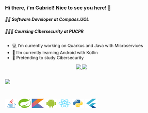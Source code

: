 ### Hi there, i'm Gabriel! Nice to see you here! 👋

##### 🧑‍💻 Software Developer at Compass.UOL
##### 👨🏻‍🎓 Coursing Cibersecurity at PUCPR

##

<div style="display: inline_block;">
  <ul>
    <li>💻 I’m currently working on Quarkus and Java with Microservices</li>
    <li>🌱 I’m currently learning Android with Kotlin</li>
    <li>🔭 Pretending to study Cibersecurity</li>
  </ul>
  <div align="center">
    <a href="https://github.com/gabreel05">
    <img height="180em" src="https://github-readme-stats.vercel.app/api?username=gabreel05&show_icons=true&theme=dracula&count_private=true"/>
    <img height="180em" src="https://github-readme-stats.vercel.app/api/top-langs/?username=gabreel05&layout=compact&langs_count=7&theme=dracula"/>
  </div>
</div>

##

<a href="https://www.linkedin.com/in/gabrielgoncalvesmachado" target="_blank"><img src="https://img.shields.io/badge/-LinkedIn-%230077B5?style=for-the-badge&logo=linkedin&logoColor=white" target="_blank"></a> 

##

<div style="display: inline_block"><br>
  <img align="center" alt="Java" height="30" width="40" src="https://raw.githubusercontent.com/devicons/devicon/master/icons/java/java-original.svg">
  <img align="center" alt="Spring" height="30" width="40" src="https://raw.githubusercontent.com/devicons/devicon/master/icons/spring/spring-original.svg">
  <img align="center" alt="Rafa-Python" height="30" width="40" src="https://raw.githubusercontent.com/devicons/devicon/master/icons/kotlin/kotlin-original.svg">
  <img align="center" alt="Rafa-HTML" height="30" width="40" src="https://raw.githubusercontent.com/devicons/devicon/master/icons/android/android-original.svg">
  <img align="center" alt="React" height="30" width="40" src="https://raw.githubusercontent.com/devicons/devicon/master/icons/react/react-original.svg">
  <img align="center" alt="Rafa-Python" height="30" width="40" src="https://raw.githubusercontent.com/devicons/devicon/master/icons/python/python-original.svg">
  <img align="center" alt="Rafa-Python" height="30" width="40" src="https://raw.githubusercontent.com/devicons/devicon/master/icons/flutter/flutter-original.svg">
</div>
